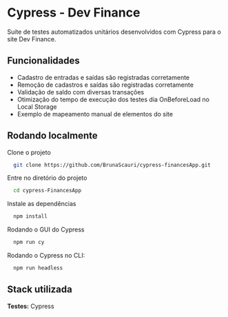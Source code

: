 
# Cypress - Dev Finance

Suíte de testes automatizados unitários desenvolvidos com Cypress para o site Dev Finance.


## Funcionalidades

- Cadastro de entradas e saídas são registradas corretamente
- Remoção de cadastros e saídas são registradas corretamente
- Validação de saldo com diversas transações
- Otimização do tempo de execução dos testes dia OnBeforeLoad no Local Storage
- Exemplo de mapeamento manual de elementos do site


## Rodando localmente

Clone o projeto

```bash
  git clone https://github.com/BrunaScauri/cypress-financesApp.git
```

Entre no diretório do projeto

```bash
  cd cypress-FinancesApp
```

Instale as dependências

```bash
  npm install
```

Rodando o GUI do Cypress

```bash
  npm run cy
```

Rodando o Cypress no CLI:

```bash
  npm run headless
```

## Stack utilizada

**Testes:**  Cypress


